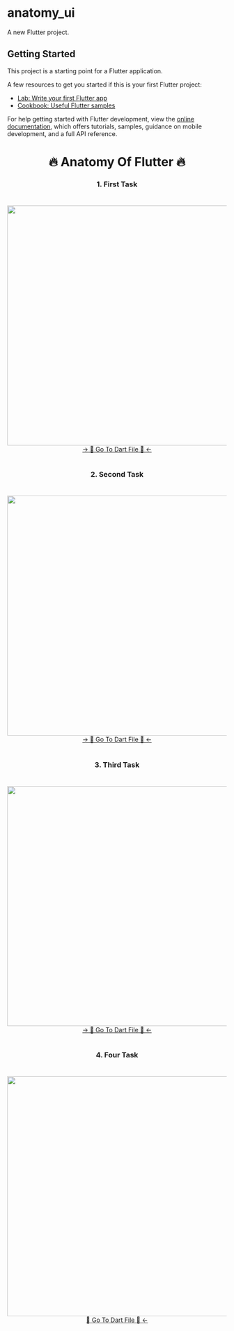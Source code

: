 # anatomy_ui

A new Flutter project.

## Getting Started

This project is a starting point for a Flutter application.

A few resources to get you started if this is your first Flutter project:

- [Lab: Write your first Flutter app](https://docs.flutter.dev/get-started/codelab)
- [Cookbook: Useful Flutter samples](https://docs.flutter.dev/cookbook)

For help getting started with Flutter development, view the
[online documentation](https://docs.flutter.dev/), which offers tutorials,
samples, guidance on mobile development, and a full API reference.


<h1 align="center">🔥 Anatomy Of Flutter 🔥</h1>


<h3 align="center">1. First Task</h3>

<h1 align="left"></h1>

<div align="center">
  <img height="550"  src="https://github.com/HirenCodeMaster11/anatomy_ui/assets/148859956/29af2273-3096-48f9-8f2d-1f9334cab515" />
</div>
<div align="center">
<a href="https://github.com/HirenCodeMaster11/anatomy_ui/blob/master/lib/main.dart">-> 📂 Go To Dart File 📂 <-</a>
</div>

<h1 align="left"></h1>

<h3 align="center">2. Second Task</h3>

<h1 align="left"></h1>

<div align="center">
  <img height="550"  src="https://github.com/HirenCodeMaster11/anatomy_ui/assets/148859956/9fe64e48-4221-49c1-88ec-61e5cc51d8da" />
</div>

<div align="center">
<a href="https://github.com/HirenCodeMaster11/anatomy_ui/blob/master/lib/ana_2.dart">-> 📂 Go To Dart File 📂 <-</a>
</div>

<h1 align="left"></h1>
<h3 align="center">3. Third Task</h3>
<h1 align="left"></h1>
<div align="center">
  <img height="550"  src="https://github.com/HirenCodeMaster11/anatomy_ui/assets/148859956/ae909dc2-14cc-4378-9059-4962dde0a7e9"/>
</div>
<div align="center">
<a href="https://github.com/HirenCodeMaster11/anatomy_ui/blob/master/lib/ana_3.dart">-> 📂 Go To Dart File 📂 <-</a>
</div>

<h1 align="left"></h1>

<h3 align="center">4. Four Task</h3>

<h1 align="left"></h1>

<div align="center">
  <img height="550"  src="https://github.com/HirenCodeMaster11/anatomy_ui/assets/148859956/e7e489f5-81ce-4360-a016-03767c54b7f7"  />
</div>

<div align="center">
<a href="https://github.com/HirenCodeMaster11/anatomy_ui/blob/master/lib/ana_3-2.dart">📂 Go To Dart File 📂 <-</a>
</div>
